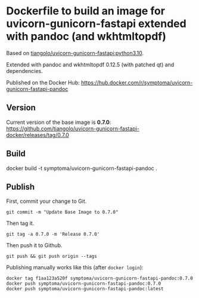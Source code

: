 # Dockerfile to build an image for uvicorn-gunicorn-fastapi extended with pandoc (and wkhtmltopdf)

Based on [tiangolo/uvicorn-gunicorn-fastapi:python3.10](https://github.com/tiangolo/uvicorn-gunicorn-fastapi-docker).

Extended with pandoc and wkhtmltopdf 0.12.5 (with patched qt) and dependencies.

Published on the Docker Hub: https://hub.docker.com/r/symptoma/uvicorn-gunicorn-fastapi-pandoc

## Version

Current version of the base image is **0.7.0**: https://github.com/tiangolo/uvicorn-gunicorn-fastapi-docker/releases/tag/0.7.0

## Build

docker build -t symptoma/uvicorn-gunicorn-fastapi-pandoc .

## Publish

First, commit your change to Git. 

`git commit -m "Update Base Image to 0.7.0"`

Then tag it. 

`git tag -a 0.7.0 -m 'Release 0.7.0'`

Then push it to Github.

`git push && git push origin --tags`

Publishing manually works like this (after `docker login`):

```
docker tag f1aa123a520f symptoma/uvicorn-gunicorn-fastapi-pandoc:0.7.0
docker push symptoma/uvicorn-gunicorn-fastapi-pandoc:0.7.0
docker push symptoma/uvicorn-gunicorn-fastapi-pandoc:latest
```
